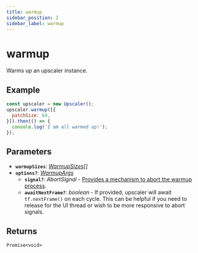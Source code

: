 ```yaml
---
title: warmup
sidebar_position: 2
sidebar_label: warmup
---
```


# warmup

Warms up an upscaler instance.

## Example

```javascript
const upscaler = new Upscaler();
upscaler.warmup([{
  patchSize: 64,
}]).then(() => {
  console.log('I am all warmed up!');
});
```

## Parameters

- **`warmupSizes`**: _[WarmupSizes[]](https://github.com/thekevinscott/UpscalerJS/tree/main/packages/upscalerjs/src/types.ts#L9)_
- **`options?`**: _[WarmupArgs](https://github.com/thekevinscott/UpscalerJS/tree/main/packages/upscalerjs/src/types.ts#L66)_
  - **`signal?`**: _AbortSignal_  - [Provides a mechanism to abort the warmup process](https://developer.mozilla.org/en-US/docs/Web/API/AbortSignal).
  - **`awaitNextFrame?`**: _boolean_  - If provided, upscaler will await `tf.nextFrame()` on each cycle. This can be helpful if you need to release for the UI thread or wish to be more responsive to abort signals.

## Returns

`Promise<void>`